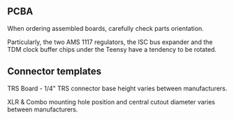 ## PCBA
When ordering assembled boards, carefully check parts orientation.

Particularly, the two AMS 1117 regulators, the ISC bus expander and the TDM clock buffer chips under the Teensy have a tendency to be rotated. 

## Connector templates
TRS Board - 1/4" TRS connector base height varies between manufacturers.

XLR & Combo mounting hole position and central cutout diameter varies between manufacturers.

